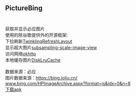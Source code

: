 ## PictureBing<br><br>
获取并显示必应图片
<br>
使用的除谷歌提供外的开源框架:<br>
下拉刷新[TwinklingRefreshLayout](https://github.com/lcodecorex/TwinklingRefreshLayout)
<br>
显示超大图片[subsampling-scale-image-view](https://github.com/davemorrissey/subsampling-scale-image-view)
<br>
访问网络[okhttp](https://github.com/square/okhttp)
<br>
本地缓存图片[DiskLruCache](https://github.com/JakeWharton/DiskLruCache)
<br><br>
数据来源：必应
<br>
图片数据来源：https://bing.ioliu.cn/
<br>
www.bing.com/HPImageArchive.aspx?format=js&idx=0&n=8
<br>
[下载apk](https://github.com/xiaJue/PictureBing/raw/master/%E5%AE%89%E8%A3%85%E5%8C%85.apk)
